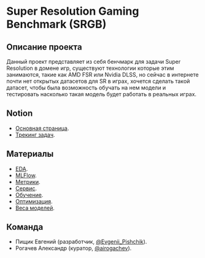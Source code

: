 # Super Resolution Gaming Benchmark (SRGB)

## Описание проекта
Данный проект представляет из себя бенчмарк для задачи Super Resolution в домене игр, существуют технологии которые этим занимаются, такие как AMD FSR или Nvidia DLSS, но сейчас в интернете почти нет открытых датасетов для SR в играх, хочется сделать такой датасет, чтобы была возможность обучать на нем модели и тестировать насколько такая модель будет работать в реальных играх.

## Notion
- [Основная страница](https://www.notion.so/evgenii-pishchik/SR-Gaming-Bench-464f16e2a0524462a4a7be843cfa7be1).
- [Трекинг задач](https://www.notion.so/evgenii-pishchik/79a30e3b181b49c2a1f3dae5b411ff7f?v=63f71236c6f84a5f8333be6dba194d98).

## Материалы
- [EDA](/docs/EDA.md).
- [MLFlow](/docs/MLFLOW.md).
- [Метрики](/docs/METRICS.md).
- [Сервис](/docs/SERVICE.md).
- [Обучение](/docs/TRAINING.md).
- [Оптимизация](/docs/OPTIMIZATION.md).
- [Веса моделей](/docs/WEIGHTS.md).


## Команда
- Пищик Евгений (разработчик, [@Evgenii_Pishchik](https://t.me/Evgenii_Pishchik)).
- Рогачев Александр (куратор, [@airogachev](https://t.me/airogachev)).
